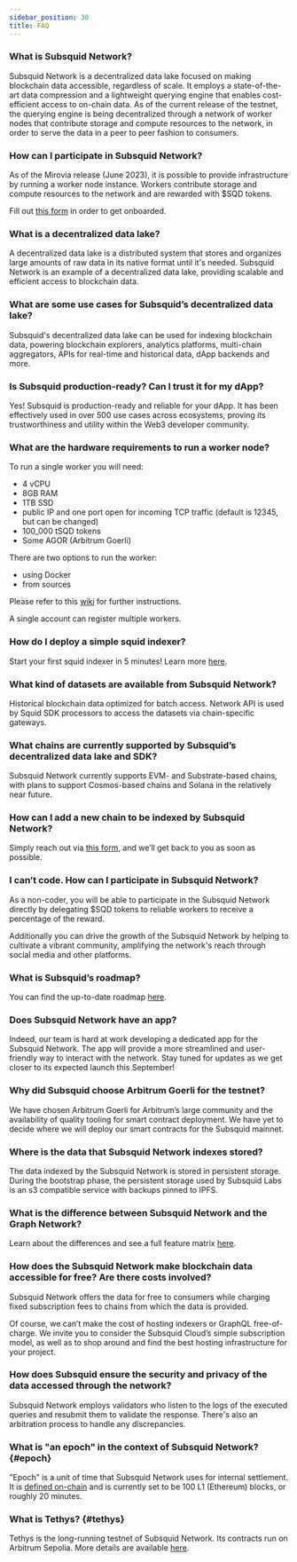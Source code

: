 ```yaml
---
sidebar_position: 30
title: FAQ
---
```


### What is Subsquid Network?

Subsquid Network is a decentralized data lake focused on making blockchain data accessible, regardless of scale. It employs a state-of-the-art data compression and a lightweight querying engine that enables cost-efficient access to on-chain data. As of the current release of the testnet, the querying engine is being decentralized through a network of worker nodes that contribute storage and compute resources to the network, in order to serve the data in a peer to peer fashion to consumers.

### How can I participate in Subsquid Network?

As of the Mirovia release (June 2023), it is possible to provide infrastructure by running a worker node instance. Workers contribute storage and compute resources to the network and are rewarded with $SQD tokens.

Fill out [this form](https://app.deform.cc/form/0aca51c6-3db0-41d5-a084-8b5344ed97be/) in order to get onboarded. 

### What is a decentralized data lake?

A decentralized data lake is a distributed system that stores and organizes large amounts of raw data in its native format until it's needed. Subsquid Network is an example of a decentralized data lake, providing scalable and efficient access to blockchain data.

### What are some use cases for Subsquid’s decentralized data lake?

Subsquid's decentralized data lake can be used for indexing blockchain data, powering blockchain explorers, analytics platforms, multi-chain aggregators, APIs for real-time and historical data, dApp backends and more. 

### Is Subsquid production-ready? Can I trust it for my dApp? 

Yes! Subsquid is production-ready and reliable for your dApp. It has been effectively used in over 500 use cases across ecosystems, proving its trustworthiness and utility within the Web3 developer community.

### What are the hardware requirements to run a worker node?

To run a single worker you will need:

- 4 vCPU
- 8GB RAM
- 1TB SSD
- public IP and one port open for incoming TCP traffic (default is 12345, but can be changed)
- 100_000 tSQD tokens
- Some AGOR (Arbitrum Goerli)

There are two options to run the worker:

* using Docker
* from sources

Please refer to this [wiki](https://github.com/subsquid/subsquid-network-contracts/wiki/Mirovia-worker-instructions#requirements) for further instructions. 

A single account can register multiple workers.

### How do I deploy a simple squid indexer?

Start your first squid indexer in 5 minutes! Learn more [here](/sdk/how-to-start/squid-development/#templates).

### What kind of datasets are available from Subsquid Network?

Historical blockchain data optimized for batch access. Network API is used by Squid SDK processors to access the datasets via chain-specific gateways.

### What chains are currently supported by Subsquid’s decentralized data lake and SDK?

Subsquid Network currently supports EVM- and Substrate-based chains, with plans to support Cosmos-based chains and Solana in the relatively near future. 

### How can I add a new chain to be indexed by Subsquid Network?

Simply reach out via [this form](https://app.deform.cc/form/3f1021b2-6b70-4850-af09-a3b610f048a4), and we’ll get back to you as soon as possible.

### I can’t code. How can I participate in Subsquid Network? 

As a non-coder, you will be able to participate in the Subsquid Network directly by delegating $SQD tokens to reliable workers to receive a percentage of the reward. 

Additionally you can drive the growth of the Subsquid Network by helping to cultivate a vibrant community, amplifying the network's reach through social media and other platforms.

### What is Subsquid’s roadmap?

You can find the up-to-date roadmap [here](https://github.com/subsquid/subsquid-network-contracts/wiki/Roadmap).

### Does Subsquid Network have an app?

Indeed, our team is hard at work developing a dedicated app for the Subsquid Network. The app will provide a more streamlined and user-friendly way to interact with the network. Stay tuned for updates as we get closer to its expected launch this September!

### Why did Subsquid choose Arbitrum Goerli for the testnet?

We have chosen Arbitrum Goerli for Arbitrum’s large community and the availability of quality tooling for smart contract deployment. We have yet to decide where we will deploy our smart contracts for the Subsquid mainnet. 

### Where is the data that Subsquid Network indexes stored? 

The data indexed by the Subsquid Network is stored in persistent storage. During the bootstrap phase, the persistent storage used by Subsquid Labs is an s3 compatible service with backups pinned to IPFS.

### What is the difference between Subsquid Network and the Graph Network?

Learn about the differences and see a full feature matrix [here](/sdk/resources/migrate/migrate-subgraph).

### How does the Subsquid Network make blockchain data accessible for free? Are there costs involved?

Subsquid Network offers the data for free to consumers while charging fixed subscription fees to chains from which the data is provided. 

Of course, we can’t make the cost of hosting indexers or GraphQL free-of-charge. We invite you to consider the Subsquid Cloud’s simple subscription model, as well as to shop around and find the best hosting infrastructure for your project. 

### How does Subsquid ensure the security and privacy of the data accessed through the network?

Subsquid Network employs validators who listen to the logs of the executed queries and resubmit them to validate the response. There's also an arbitration process to handle any discrepancies.

### What is "an epoch" in the context of Subsquid Network? {#epoch}

"Epoch" is a unit of time that Subsquid Network uses for internal settlement. It is [defined on-chain](https://arbiscan.io/address/0x4cf58097d790b193d22ed633bf8b15c9bc4f0da7#readContract#F3) and is currently set to be 100 L1 (Ethereum) blocks, or roughly 20 minutes.

### What is Tethys? {#tethys}

Tethys is the long-running testnet of Subsquid Network. Its contracts run on Arbitrum Sepolia. More details are available [here](https://github.com/subsquid/subsquid-network-contracts/wiki/Tethys-testnet-announcement).
